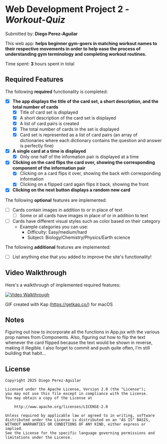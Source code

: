 # Web Development Project 2 - *Workout-Quiz*

Submitted by: **Diego Perez-Aguilar**

This web app: **helps beginner gym-goers in matching workout names to their respective movements in order to help ease the process of understanding gym terminology and completing workout routines.**

Time spent: **3** hours spent in total

## Required Features

The following **required** functionality is completed:


- [X] **The app displays the title of the card set, a short description, and the total number of cards**
  - [X] Title of card set is displayed 
  - [X] A short description of the card set is displayed 
  - [X] A list of card pairs is created
  - [X] The total number of cards in the set is displayed 
  - [X] Card set is represented as a list of card pairs (an array of dictionaries where each dictionary contains the question and answer is perfectly fine)
- [X] **A single card at a time is displayed**
  - [X] Only one half of the information pair is displayed at a time
- [X] **Clicking on the card flips the card over, showing the corresponding component of the information pair**
  - [X] Clicking on a card flips it over, showing the back with corresponding information 
  - [X] Clicking on a flipped card again flips it back, showing the front
- [X] **Clicking on the next button displays a random new card**

The following **optional** features are implemented:

- [ ] Cards contain images in addition to or in place of text
  - [ ] Some or all cards have images in place of or in addition to text
- [ ] Cards have different visual styles such as color based on their category
  - Example categories you can use:
    - Difficulty: Easy/medium/hard
    - Subject: Biology/Chemistry/Physics/Earth science

The following **additional** features are implemented:

* [ ] List anything else that you added to improve the site's functionality!

## Video Walkthrough

Here's a walkthrough of implemented required features:

[![Video Walkthrough](https://img.youtube.com/vi/jQIra9Zy8C4/0.jpg)](https://youtu.be/jQIra9Zy8C4)

<!-- Replace this with whatever GIF tool you used! -->
GIF created with Kap (https://getkap.co/) for macOS

## Notes

Figuring out how to incorporate all the functions in App.jsx with the various prop names from Components. Also, figuring out how to flip the text whenever the card flipped because the text would be shown in reverse, making it illegible. I also forget to commit and push quite often, I'm still building that habit...

## License

    Copyright 2025 Diego Perez-Aguilar

    Licensed under the Apache License, Version 2.0 (the "License");
    you may not use this file except in compliance with the License.
    You may obtain a copy of the License at

        http://www.apache.org/licenses/LICENSE-2.0

    Unless required by applicable law or agreed to in writing, software
    distributed under the License is distributed on an "AS IS" BASIS,
    WITHOUT WARRANTIES OR CONDITIONS OF ANY KIND, either express or implied.
    See the License for the specific language governing permissions and
    limitations under the License.